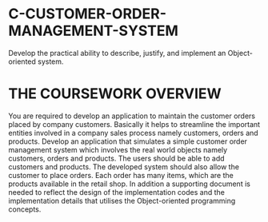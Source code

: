 # C-CUSTOMER-ORDER-MANAGEMENT-SYSTEM
Develop the practical ability to describe, justify, and implement an Object-oriented system.
# THE COURSEWORK OVERVIEW

You are required to develop an application to maintain the customer orders placed by
company customers. Basically it helps to streamline the important entities involved in a
company sales process namely customers, orders and products. Develop an application that
simulates a simple customer order management system which involves the real world
objects namely customers, orders and products. The users should be able to add customers
and products. The developed system should also allow the customer to place orders. Each
order has many items, which are the products available in the retail shop. In addition a
supporting document is needed to reflect the design of the implementation codes and the
implementation details that utilises the Object-oriented programming concepts.

 
